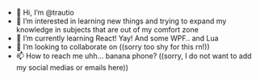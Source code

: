 - 👋 Hi, I’m @trautio
- 👀 I’m interested in learning new things and trying to expand my knowledge in subjects that are out of my comfort zone
- 🌱 I’m currently learning React! Yay! And some WPF.. and Lua
- 💞️ I’m looking to collaborate on ((sorry too shy for this rn!))
- 📫 How to reach me uhh... banana phone? ((sorry, I do not want to add my social medias or emails here))

<!---
trautio/trautio is a ✨ special ✨ repository because its `README.md` (this file) appears on your GitHub profile.
You can click the Preview link to take a look at your changes.
--->
